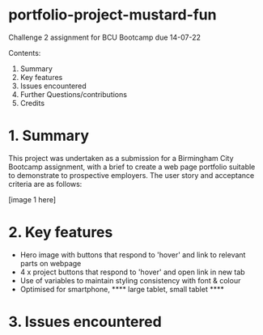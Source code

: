 # portfolio-project-mustard-fun
Challenge 2 assignment for BCU Bootcamp due 14-07-22

Contents:

1. Summary
2. Key features
3. Issues encountered
4. Further Questions/contributions
5. Credits

# 1. Summary

This project was undertaken as a submission for a Birmingham City Bootcamp assignment, with a brief to create a web page portfolio suitable to demonstrate to prospective employers. The user story and acceptance criteria are as follows:

[image 1 here]

# 2. Key features

- Hero image with buttons that respond to 'hover' and link to relevant parts on webpage
- 4 x project buttons that respond to 'hover' and open link in new tab
- Use of variables to maintain styling consistency with font & colour
- Optimised for smartphone, ****  large tablet, small tablet ****

# 3. Issues encountered

